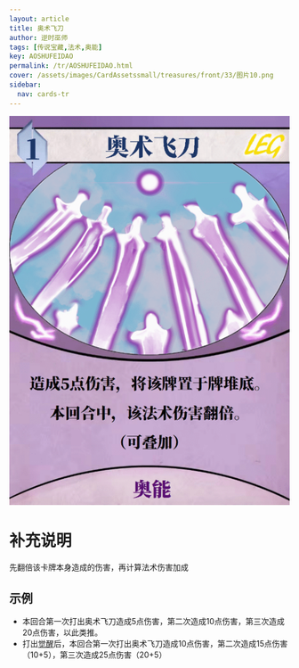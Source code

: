 ```yaml
---
layout: article
title: 奥术飞刀
author: 逆时巫师
tags: [传说宝藏,法术,奥能]
key: AOSHUFEIDAO
permalink: /tr/AOSHUFEIDAO.html
cover: /assets/images/CardAssetssmall/treasures/front/33/图片10.png
sidebar:
  nav: cards-tr
---
```

![](/assets/images/CardAssets/treasures/front/33/图片10.png)

# 补充说明
先翻倍该卡牌本身造成的伤害，再计算法术伤害加成


## 示例
* 本回合第一次打出奥术飞刀造成5点伤害，第二次造成10点伤害，第三次造成20点伤害，以此类推。
* 打出[觉醒](/tr/juexing.html)后，本回合第一次打出奥术飞刀造成10点伤害，第二次造成15点伤害（10+5），第三次造成25点伤害（20+5）